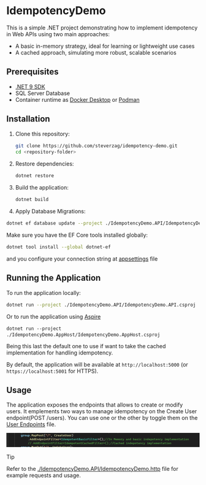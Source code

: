 # IdempotencyDemo

This is a simple .NET project demonstrating how to implement idempotency in Web APIs using two main approaches:

   - A basic in-memory strategy, ideal for learning or lightweight use cases
   - A cached approach, simulating more robust, scalable scenarios

## Prerequisites

- [.NET 9 SDK](https://dotnet.microsoft.com/download/dotnet/9.0)
- SQL Server Database
- Container runtime as [Docker Desktop](https://www.docker.com/products/docker-desktop/) or [Podman](https://podman.io/)

## Installation
1. Clone this repository:
   ```sh
   git clone https://github.com/steverzag/idempotency-demo.git
   cd <repository-folder>
   ```
2. Restore dependencies:
   ```sh
   dotnet restore
   ```
3. Build the application:
   ```sh
   dotnet build
   ```
4. Apply Database Migrations:
  ```sh
  dotnet ef database update --project ./IdempotencyDemo.API/IdempotencyDemo.API.csproj
  ```
  Make sure you have the EF Core tools installed globally:
  ```sh
  dotnet tool install --global dotnet-ef
  ```
  and you configure your connection string at [appsettings](IdempotencyDemo.API/appsettings.json) file


## Running the Application
To run the application locally:
   ```sh
   dotnet run --project ./IdempotencyDemo.API/IdempotencyDemo.API.csproj
   ```

Or to run the application using [Aspire](https://learn.microsoft.com/en-us/dotnet/aspire/get-started/aspire-overview)
   ```
   dotnet run --project ./IdempotencyDemo.AppHost/IdempotencyDemo.AppHost.csproj
   ```

Being this last the default one to use if want to take the cached implementation for handling idempotency.

By default, the application will be available at `http://localhost:5000` (or `https://localhost:5001` for HTTPS).

## Usage
The application exposes the endpoints that allows to create or modify users. It emplements two ways to manage idempotency on the Create User endpoint(POST /users). You can use one or the other by toggle them on the [User Endpoints](IdempotencyDemo.API/Endpoints/UserEndpoints.cs) file.

![Toogle idempotency filters on create user endpoint](https://github.com/steverzag/docs-assets/blob/main/images/idempotency-demo-toggle-filters.png)

> [!TIP]
> Refer to the [./IdempotencyDemo.API/IdempotencyDemo.http](IdempotencyDemo.API/IdempotencyDemo.http) file for example requests and usage.
    